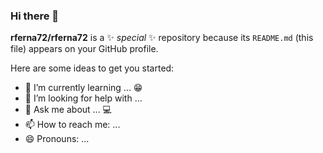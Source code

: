 ### Hi there 👋


**rferna72/rferna72** is a ✨ _special_ ✨ repository because its `README.md` (this file) appears on your GitHub profile.

Here are some ideas to get you started:

<!--- 🔭 I’m currently working on ... -->
- 🌱 I’m currently learning ... 😁
- 🤔 I’m looking for help with ...
- 💬 Ask me about ... 💻
- 📫 How to reach me: ...
- 😄 Pronouns: ...
<!---- ⚡ Fun fact: ...-->


